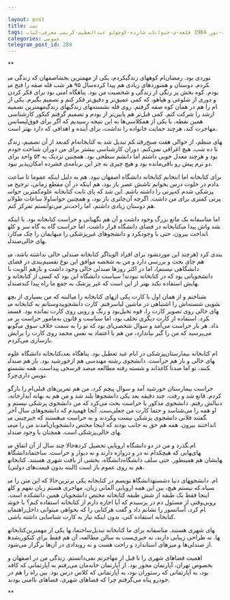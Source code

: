 ```yaml
---

layout: post
title: تست
tags: کتاب صحیفه-نور 1984 قلعه-ی-حیوانات شازده-کوچولو عبدالعظیم-کریمی معرفی-کتاب
categories: عمومی
telegram_post_id: 289
---
```


**

اصفهان که زندگی می‎کردم، یکی از مهمترین بخش‎های زندگی‎ام کوه‎نوردی بود. رمضان سال ۹۵ هر شب قله صفه را فتح می‎کردم. دوستان و همنوردهای زیادی هم پیدا کرده بودم. کوه بخش پر رنگی از زندگی و شخصیت من بود. پناهگاه امنی بود برای فکر کردن و دوری از شلوغی و هیاهو، که کمی عمیق‌تر و دقیق‌تر فکر کنم و تصمیم بگیرم. یکی از مهمترین تصمیم‎های زندگی‎های زندگی‎ام را هم در همان کوه صفه گرفتم. روی قله نشسته بودم و تصمیم گرفتم کنکور کارشناسی‎ ارشد را شرکت کنم. کمی قبل‌تر هم پایین‌تر از همین نقطه، با یکی از همکلاسی‌ها به این نتیجه رسیدیم که اگر برای فوق‌لیسانس مهاجرت کند، هرچند حمایت خانواده را نداشت، برای آینده و اهدافی که دارد بهتر است.

بعد از آن تصمیم، زندگی‎ام کم‎کم تبدیل شد به کتابخانه‎ رفتن‎های منظم، از حوالی هفت صبح تا ده شب. هیچ اغراقی نمی‌کنم. دوران کارشناسی بیشتر برای من دوران شناخت خودم بود و هرچند معدل خوبی داشتم اما دانشم سطحی بود. همچنین نزدیک به ۵۴ واحد برای دو ترم پیش رو باقی‌مانده بود و هیچ‌ چیزی به جز این برنامه‌ی فشرده امکان‌پذیر نبود.

برای کتابخانه اما انتخابم کتابخانه دانشگاه اصفهان نبود. هم به دلیل اینکه عموما تا ساعت شش عصر باز بود، هم اینکه در آن مقطع زمانی، ترجیح می‎دادم در خلوت درس بخوانم تا کمترین حواس‎پرتی را داشته باشم. این شد که پای ثابت کتابخانه علوم‎پزشکی شدم که اولا ساعات طولانی‎تری باز بود، و همچنین حواس‎پرتی کمتری برای من داشت. اگرچه آن‌جا هم دوستان زیادی داشتم، اما راحت‌تر می‌توانستم تمرکز کنم.

اما متاسفانه یک مانع بزرگ وجود داشت و آن هم نگهبانی و حراست کتابخانه بود. با اینکه کتابخانه در فضای دانشگاه قرار داشت، اما حراست گاه به گاه سر و کله‎اش پیدا می‎شد و کارت‎هایمان را چک می‎کرد و دانشجوهای غیرپزشکی را می‎انداخت بیرون، حتی با وجود صندلی‎های خالی.

اگر کتابخانه صندلی خالی نداشته باشد، می‎شود برای افراد الویت‎بندی کرد (هرچند این مورد هم جای بحث و بررسی دارد و من به شخصه موافق این نوع تقسیم‌بندی در فضای دانشگاهی نیستم)، اما در اکثر روزها صندلی خالی وجود داشت و بازهم الویت با دانشجویانی بود که در کتابخانه نبودند! سیاست دانشگاه این بود که کسی از کتابخانه و صندلی‎هایش استفاده نکند بهتر از این است که غیر پزشک به جمع ما راه پیدا کند.

البته که من بسیاری از بچه‎های کتابخانه را می‎شناختم و از همان اول با کارت یکی از دوستانم به کتابخانه می‎رفتم. کارت دانشجویی‎اش را اشتباهی در ماشین لباس‎شویی شسته بود و رنگ و رویی روی کارت نمانده بود. قسمت‎های خالی روی تصویر کارت را، قوه تخیل مامور حراست پر می‎کرد. استفاده از کارت دیگری تخلف بود، اما سیاست و قانون به گونه‎ای بود که تو را به سمت خلاف سوق می‎داد. هر بار حراست می‌آمد و سوال شخصی می‌پرسید که من را گیر بیاندازد، من هم با اعتماد به نفس محمد روی کارت را برایش بازسازی می‌کردم.

کتابخانه دانشگاه علوم‎پزشکی در ایام عید تعطیل بود. پناهگاه بعدی‎ام کتابخانه بیمارستان خورشید بود. باز هم صندلی‎های خالی و باز هم حراست. دانشجوی رشته مهندسی هم از صد فرسخی پیداست، همه نشسته‎اند و شسته رفته مطالعه می‎کنند، تو اما صدتا کاغذ چرک‎نویس داری.

حراست بیمارستان خورشید آمد و سوال پیچم کرد، من هم تمرین‌های قبلی‌ام را بازگو کردم. قانع شد و رفت. چند دقیقه بعد یکی دانشجوها بلند شد و من هم به بهانه آبدارخانه، دنبالش رفتم. دانشجوی مذکور با حراست بحث می‌کرد که من دانشجوی پزشکی نیستم و او همه را می‌شناسد و حتما کارت من جعلی‌ست. آنجا فهمیدم که دانشجوهای سال آخر هستند که خبرچینی می‎کردند و به حراست می‎گفتند فلانی دانشجوی پزشکی نیست و می‎آمدند من را می‎انداختند بیرون. همه هم حق به جانب بودند که اینجا مختص دانشجویان پزشکی است. همچنان با وجود صندلی‎های خالی.

حالا چند سال از آن اتفاق می‎گذرد و من در دو دانشگاه اروپایی تحصیل کرده‎ام. دانشگاه‎هایی که هیچکدام نه در و دروازه دارند و نه دیوار و حراست. ساختمان‎های دانشگاه، بخشی از بافت شهری هستند. کتابخانه‎هایشان هم همینطور. حتی سلف دانشگاه هم به روی عموم باز است (البته بدون قیمت‌های دولتی).

حالا که این متن را می‎نویسم در کتابخانه یکی برترین‎ دانشگاه‎های دنیا دشسته‎ام. دانشجو که نیستم هیچ، بین این همه اروپایی آلمانی زبان، مهاجری هستم زبان نفهم و کله‎سیاه. اینجا فقط یک طبقه از شش طبقه کتابخانه مختص دانشجویان همین دانشکده است. وقتی از مسئول دم در پرسیدم که آیا اجازه دارم از کتابخانه استفاده کنم؟ با خوش‎رویی راهنمایی‎ام کرد، آسانسور را نشانم داد و گفت هرکتابی را که بخواهی میتوانی داخل کتابخانه استفاده کنی، بدون اینکه نیاز به کارت شناسایی داشته باشی.

کتابخانه‎ها یکی از مهمترین‎ ساختمان‎های شهری هستند. متاسفانه برای ما کتابخانه تبدیل شده‎ست به سالن مطالعه، آن هم فقط برای کنکوری‎ها. نه طراحی زیبایی دارند، نه خبری از صندلی‌ها و میزهای استاندارد و راحت هست و نه رویدادی در آن‌ها برگزار می‌شود.

اهمیت فضاهای شهری را تا قبل از مهاجرتم نمی‌دانستم. زندگی من در اصفهان و بخصوص تهران، آپارتمان محور بود. از آپارتمان خانه‌مان می‌رفتم به آپارتمانی که کافه بود، به آپارتمانی که رستوران بود، به آپارتمانی که کلاس درس بود. بین راه را هم در خودرو پناه می‌گرفتم چرا که فضاهای شهری، فضاهای نا‌امنی بودند.

**
